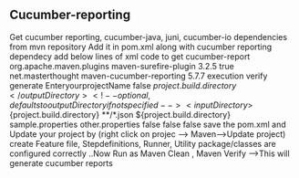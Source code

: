 ## Cucumber-reporting
Get cucumber reporting, cucumber-java, juni, cucumber-io dependencies from mvn repository
Add it in pom.xml
along with cucumber reporting dependecy add below lines of xml code to get cucumber-report
<build>
        <plugins>
            <plugin>
                <groupId>org.apache.maven.plugins</groupId>
          <artifactId>maven-surefire-plugin</artifactId>
          <version>3.2.5</version>
                <configuration>
                    <testFailureIgnore>true</testFailureIgnore>
                </configuration>
            </plugin>
            <plugin>
                <groupId>net.masterthought</groupId>
    <artifactId>maven-cucumber-reporting</artifactId>
    <version>5.7.7</version>
                <executions>
                    <execution>
                        <id>execution</id>
                        <phase>verify</phase>
                        <goals>
                            <goal>generate</goal>
                        </goals>
                        <configuration>
                       <projectName>EnteryourprojectName</projectName>
                            <!-- optional, per documentation set this to "true" to bypass generation of Cucumber Reports entirely, defaults to false if not specified -->
                            <skip>false</skip>
                            <!-- output directory for the generated report -->
                            <outputDirectory>${project.build.directory}</outputDirectory>
                            <!-- optional, defaults to outputDirectory if not specified -->
                            <inputDirectory>${project.build.directory}</inputDirectory>
                            <jsonFiles>
                                <!-- supports wildcard or name pattern -->
                                <param>**/*.json</param>
                            </jsonFiles>
                            <!-- optional, defaults to outputDirectory if not specified -->
                            <classificationDirectory>${project.build.directory}</classificationDirectory>
                            <classificationFiles>
                                    <!-- supports wildcard or name pattern -->
                                    <param>sample.properties</param>
                                    <param>other.properties</param>
                            </classificationFiles>
                          <!--  <parallelTesting>false</parallelTesting>--> 
                            <!-- optional, set true to group features by its Ids -->
                            <mergeFeaturesById>false</mergeFeaturesById>
                            <!-- optional, set true to get a final report with latest results of the same test from different test runs -->
                            <mergeFeaturesWithRetest>false</mergeFeaturesWithRetest>
                            <!-- optional, set true to fail build on test failures -->
                            <checkBuildResult>false</checkBuildResult>
                        </configuration>
                    </execution>
                </executions>
            </plugin>
        </plugins>
    </build>
    save the pom.xml and Update your project by (right click on projec --> Maven-->Update project)
    create Feature file, Stepdefinitions, Runner, Utility package/classes are configured correctly
    ..Now 
    Run as Maven Clean , Maven Verify -->This will generate cucumber reports
  
